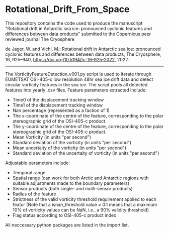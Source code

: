 # Rotational_Drift_From_Space

This repository contains the code used to produce the manuscript "Rotational drift in Antarctic sea ice: pronounced cyclonic features and differences between data products" submitted to the Copernicus peer reviewed journal The Cryosphere

de Jager, W. and Vichi, M.: Rotational drift in Antarctic sea ice: pronounced cyclonic features and differences between data products, The Cryosphere, 16, 925–940, https://doi.org/10.5194/tc-16-925-2022, 2022.




-------
The VorticityFeatureDetection_v001.py script is used to iterate through EUMETSAT OSI-405-c low resolution 48hr sea ice drift data and detect circular vorticity features in the sea ice. The script pools all detected features into yearly .csv files.
Feature parameters extracted include:
* Time0 of the displacement tracking window
* Time1 of the displacement tracking window
* Nan percentage (represented as a faction of 1)
* The x-coordinate of the centre of the feature, corresponding to the polar stereographic grid of the OSI-405-c product.
* The y-coordinate of the centre of the feature, corresponding to the polar stereographic grid of the OSI-405-c product.
* Mean Vorticity (in units "per second")
* Standard deviation of the vorticity (in units "per second")
* Mean uncertaity of the vorticity (in units "per second")
* Standard deviation of the uncertaity of vorticity (in units "per second")

Adjustable parameters include:
* Temporal range
* Spatial range (can work for both Arctic and Antarctic regions with suitable adjustments made to the boundary parameters)
* Sensor products (both single- and multi-sensor products)
* Radius of the feature
* Strictness of the valid vorticity threshold requirement applied to each featur (Note that a isnan_threshold value = 0.1 means that a maximum 10% of vorticity values can be NaN, i.e., a 90% validity threshold)
* Flag status according to OSI-405-c product index

All neccessary python packages are listed in the import list.
